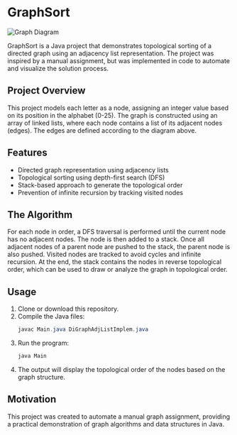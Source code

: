 # GraphSort

![Graph Diagram](https://github.com/user-attachments/assets/187566ba-3682-4d0e-8472-d699c404fdd3)

GraphSort is a Java project that demonstrates topological sorting of a directed graph using an adjacency list representation. The project was inspired by a manual assignment, but was implemented in code to automate and visualize the solution process.

## Project Overview
This project models each letter as a node, assigning an integer value based on its position in the alphabet (0-25). The graph is constructed using an array of linked lists, where each node contains a list of its adjacent nodes (edges). The edges are defined according to the diagram above.

## Features
- Directed graph representation using adjacency lists
- Topological sorting using depth-first search (DFS)
- Stack-based approach to generate the topological order
- Prevention of infinite recursion by tracking visited nodes

## The Algorithm
For each node in order, a DFS traversal is performed until the current node has no adjacent nodes. The node is then added to a stack. Once all adjacent nodes of a parent node are pushed to the stack, the parent node is also pushed. Visited nodes are tracked to avoid cycles and infinite recursion. At the end, the stack contains the nodes in reverse topological order, which can be used to draw or analyze the graph in topological order.

## Usage
1. Clone or download this repository.
2. Compile the Java files:
   ```powershell
   javac Main.java DiGraphAdjListImplem.java
   ```
3. Run the program:
   ```powershell
   java Main
   ```
4. The output will display the topological order of the nodes based on the graph structure.

## Motivation
This project was created to automate a manual graph assignment, providing a practical demonstration of graph algorithms and data structures in Java.

